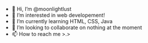 - 👋 Hi, I’m @moonlightlust
- 👀 I’m interested in web developement!
- 🌱 I’m currently learning HTML, CSS, Java
- 💞️ I’m looking to collaborate on nothing at the moment
- 📫 How to reach me >.>

<!---
moonlightlust/moonlightlust is a ✨ special ✨ repository because its `README.md` (this file) appears on your GitHub profile.
You can click the Preview link to take a look at your changes.
--->
